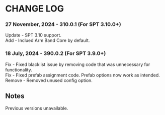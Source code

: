 # CHANGE LOG


### 27 November, 2024 - 310.0.1 (For SPT 3.10.0+)
Update - SPT 3.10 support.</br>
Add - Inclued Arm Band Core by default.</br>

### 18 July, 2024 - 390.0.2 (For SPT 3.9.0+)
Fix - Fixed blacklist issue by removing code that was unnecessary for functionality.</br>
Fix - Fixed prefab assignment code. Prefab options now work as intended.</br>
Remove - Removed unused config option.</br>


## Notes
Previous versions unavailable.